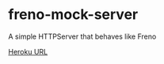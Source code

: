 # freno-mock-server
A simple HTTPServer that behaves like Freno

[Heroku URL](https://freno-mock-server.herokuapp.com/)
